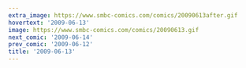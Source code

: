 ```yaml
---
extra_image: https://www.smbc-comics.com/comics/20090613after.gif
hovertext: '2009-06-13'
image: https://www.smbc-comics.com/comics/20090613.gif
next_comic: '2009-06-14'
prev_comic: '2009-06-12'
title: '2009-06-13'
---
```



